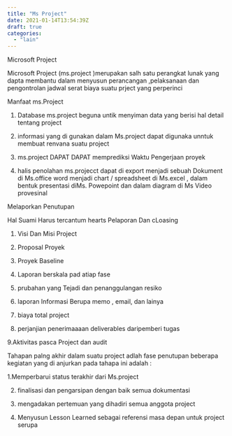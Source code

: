```yaml
---
title: "Ms Project"
date: 2021-01-14T13:54:39Z
draft: true
categories:
  - "lain"
---
```


Microsoft Project

Microsoft Project (ms.project )merupakan salh satu perangkat lunak yang dapta membantu dalam menyusun perancangan ,pelaksanaan dan pengontrolan jadwal  serat biaya suatu prject yang perperinci

 

Manfaat ms.Project

1. Database ms.project  beguna untik menyiman data yang berisi hal detail tentang project

2. informasi yang di gunakan dalam Ms.project  dapat digunaka unntuk membuat  renvana suatu project

3.  ms.project DAPAT DAPAT memprediksi Waktu Pengerjaan proyek  

4. halis penolahan ms.projecct dapat di export menjadi sebuah Dokument di Ms.office word  menjadi chart / spreadsheet di  Ms.excel , dalam  bentuk  presentasi diMs. Powepoint  dan dalam diagram di Ms Video provesinal

 

 

Melaporkan Penutupan

Hal Suami Harus tercantum hearts Pelaporan Dan cLoasing

1. Visi Dan Misi Project

2. Proposal Proyek

3. Proyek Baseline

4. Laporan berskala pad atiap fase

5. prubahan yang Tejadi  dan penanggulangan resiko

6. laporan Informasi Berupa memo , email, dan lainya

7. biaya total project

8. perjanjian penerimaaaan deliverables daripemberi tugas

9.Aktivitas pasca Project dan audit

 

 

Tahapan palng akhir dalam suatu project adlah fase penutupan beberapa kegiatan yang di anjurkan  pada tahapa  ini adalah :

1.Memperbarui  status terakhir dari Ms.project

2. finalisasi dan pengarsipan dengan baik semua dokumentasi

3. mengadakan pertemuan yang dihadiri semua anggota project

4. Menyusun Lesson Learned sebagai referensi masa depan untuk project serupa